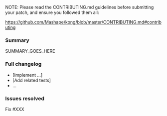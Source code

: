 NOTE: Please read the CONTRIBUTING.md guidelines before submitting your patch,
and ensure you followed them all:

https://github.com/Mashape/kong/blob/master/CONTRIBUTING.md#contributing

### Summary

SUMMARY_GOES_HERE

### Full changelog

* [Implement ...]
* [Add related tests]
* ...

### Issues resolved

Fix #XXX
